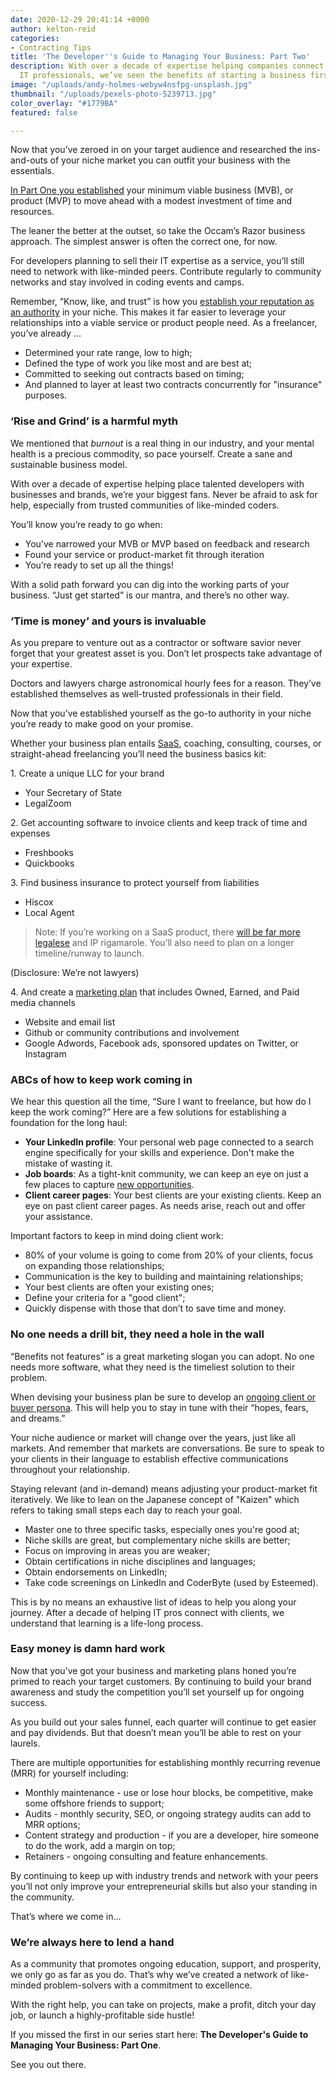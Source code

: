```yaml
---
date: 2020-12-29 20:41:14 +0000
author: kelton-reid
categories:
- Contracting Tips
title: 'The Developer''s Guide to Managing Your Business: Part Two'
description: With over a decade of expertise helping companies connect with talented
  IT professionals, we’ve seen the benefits of starting a business firsthand.
image: "/uploads/andy-holmes-webyw4nsfpg-unsplash.jpg"
thumbnail: "/uploads/pexels-photo-5239713.jpg"
color_overlay: "#1779BA"
featured: false

---
```

Now that you’ve zeroed in on your target audience and researched the ins-and-outs of your niche market you can outfit your business with the essentials.

[In Part One you established](https://esteemed.io/blog/2020/12/21/the-developer-s-guide-to-managing-your-business-part-one/) your minimum viable business (MVB), or product (MVP) to move ahead with a modest investment of time and resources.

The leaner the better at the outset, so take the Occam’s Razor business approach. The simplest answer is often the correct one, for now.

For developers planning to sell their IT expertise as a service, you’ll still need to network with like-minded peers. Contribute regularly to community networks and stay involved in coding events and camps.

Remember, “Know, like, and trust” is how you [establish your reputation as an authority](https://esteemed.io/blog/2020/09/30/why-demand-for-tech-talent-is-so-high/) in your niche. This makes it far easier to leverage your relationships into a viable service or product people need. As a freelancer, you’ve already …

* Determined your rate range, low to high;
* Defined the type of work you like most and are best at;
* Committed to seeking out contracts based on timing;
* And planned to layer at least two contracts concurrently for "insurance" purposes.

### ‘Rise and Grind’ is a harmful myth

We mentioned that _burnout_ is a real thing in our industry, and your mental health is a precious commodity, so pace yourself. Create a sane and sustainable business model.

With over a decade of expertise helping place talented developers with businesses and brands, we’re your biggest fans. Never be afraid to ask for help, especially from trusted communities of like-minded coders.

You’ll know you’re ready to go when:

* You’ve narrowed your MVB or MVP based on feedback and research
* Found your service or product-market fit through iteration
* You’re ready to set up all the things!

With a solid path forward you can dig into the working parts of your business. “Just get started” is our mantra, and there’s no other way.

### ‘Time is money’ and yours is invaluable

As you prepare to venture out as a contractor or software savior never forget that your greatest asset is you. Don’t let prospects take advantage of your expertise.

Doctors and lawyers charge astronomical hourly fees for a reason. They’ve established themselves as well-trusted professionals in their field.

Now that you’ve established yourself as the go-to authority in your niche you’re ready to make good on your promise.

Whether your business plan entails [SaaS](https://www.entrepreneur.com/article/241035), coaching, consulting, courses, or straight-ahead freelancing you’ll need the business basics kit:

1\. Create a unique LLC for your brand

* Your Secretary of State
* LegalZoom

2\. Get accounting software to invoice clients and keep track of time and expenses

* Freshbooks
* Quickbooks

3\. Find business insurance to protect yourself from liabilities

* Hiscox
* Local Agent

> Note: If you’re working on a SaaS product, there [will be far more legalese](https://www.infoq.com/articles/advice-software-startup/) and IP rigamarole. You’ll also need to plan on a longer timeline/runway to launch. 

(Disclosure: We’re not lawyers)

4\. And create a [marketing plan](https://foundr.com/marketing-strategy) that includes Owned, Earned, and Paid media channels

* Website and email list
* Github or community contributions and involvement
* Google Adwords, Facebook ads, sponsored updates on Twitter, or Instagram

### ABCs of how to keep work coming in

We hear this question all the time, “Sure I want to freelance, but how do I keep the work coming?” Here are a few solutions for establishing a foundation for the long haul:

* **Your LinkedIn profile**: Your personal web page connected to a search engine specifically for your skills and experience. Don't make the mistake of wasting it.
* **Job boards**: As a tight-knit community, we can keep an eye on just a few places to capture [new opportunities](https://talent.esteemed.io/jobs).
* **Client career pages**: Your best clients are your existing clients. Keep an eye on past client career pages. As needs arise, reach out and offer your assistance.

Important factors to keep in mind doing client work:

* 80% of your volume is going to come from 20% of your clients, focus on expanding those relationships;
* Communication is the key to building and maintaining relationships;
* Your best clients are often your existing ones;
* Define your criteria for a "good client";
* Quickly dispense with those that don’t to save time and money.

### No one needs a drill bit, they need a hole in the wall

“Benefits not features” is a great marketing slogan you can adopt. No one needs more software, what they need is the timeliest solution to their problem.

When devising your business plan be sure to develop an [ongoing client or buyer persona](https://blog.hubspot.com/marketing/buyer-persona-research). This will help you to stay in tune with their “hopes, fears, and dreams.”

Your niche audience or market will change over the years, just like all markets. And remember that markets are conversations. Be sure to speak to your clients in their language to establish effective communications throughout your relationship.

Staying relevant (and in-demand) means adjusting your product-market fit iteratively. We like to lean on the Japanese concept of "Kaizen" which refers to taking small steps each day to reach your goal.

* Master one to three specific tasks, especially ones you're good at;
* Niche skills are great, but complementary niche skills are better;
* Focus on improving in areas you are weaker;
* Obtain certifications in niche disciplines and languages;
* Obtain endorsements on LinkedIn;
* Take code screenings on LinkedIn and CoderByte (used by Esteemed).

This is by no means an exhaustive list of ideas to help you along your journey. After a decade of helping IT pros connect with clients, we understand that learning is a life-long process.

### Easy money is damn hard work

Now that you’ve got your business and marketing plans honed you’re primed to reach your target customers. By continuing to build your brand awareness and study the competition you’ll set yourself up for ongoing success.

As you build out your sales funnel, each quarter will continue to get easier and pay dividends. But that doesn’t mean you’ll be able to rest on your laurels.

There are multiple opportunities for establishing monthly recurring revenue (MRR) for yourself including:

* Monthly maintenance - use or lose hour blocks, be competitive, make some offshore friends to support;
* Audits - monthly security, SEO, or ongoing strategy audits can add to MRR options;
* Content strategy and production - if you are a developer, hire someone to do the work, add a margin on top;
* Retainers - ongoing consulting and feature enhancements.

By continuing to keep up with industry trends and network with your peers you’ll not only improve your entrepreneurial skills but also your standing in the community.

That’s where we come in…

### We’re always here to lend a hand

As a community that promotes ongoing education, support, and prosperity, we only go as far as you do. That’s why we’ve created a network of like-minded problem-solvers with a commitment to excellence.

With the right help, you can take on projects, make a profit, ditch your day job, or launch a highly-profitable side hustle!

If you missed the first in our series start here: **The Developer's Guide to Managing Your Business: Part One**.

See you out there.